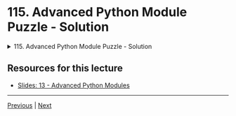 # 115. Advanced Python Module Puzzle - Solution

<details>
  <summary> 115. Advanced Python Module Puzzle - Solution </summary>

-   [Notebook: 08-Advanced-Python-Module-Exercise](https://github.com/BloomTech-DS/Complete-Python-3-Bootcamp/tree/master/12-Advanced%20Python%20Modules/08-Advanced-Python-Module-Exercise)

-   [Codebase: 08-Advanced-Python-Module-Exercise](../../../codebase/python-camp/12-Advanced-Python-Modules/08-Advanced-Python-Module-Exercise/)

</details> 

## Resources for this lecture

-   [Slides: 13 - Advanced Python Modules](https://docs.google.com/presentation/d/1I7VA4ImWpR-8Pg6jvDHx_SdbyLae6gQ-5RqhIUxEzek/edit#slide=id.p)



---

[Previous](./114_Advanced-Python-Module-Puzzle-Overview.md) | [Next]()